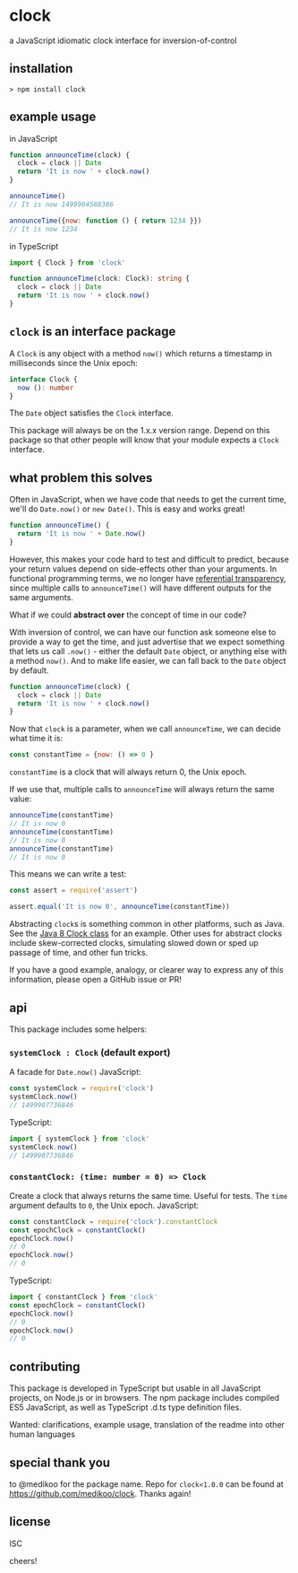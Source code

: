 # clock

a JavaScript idiomatic clock interface for inversion-of-control

## installation

```
> npm install clock
```


## example usage

in JavaScript
```js
function announceTime(clock) {
  clock = clock || Date
  return 'It is now ' + clock.now()
}

announceTime()
// It is now 1499904588386

announceTime({now: function () { return 1234 }})
// It is now 1234
```

in TypeScript
```ts
import { Clock } from 'clock'

function announceTime(clock: Clock): string {
  clock = clock || Date
  return 'It is now ' + clock.now()
}
```

## `clock` is an interface package
A `Clock` is any object with a method `now()` which returns a timestamp
in milliseconds since the Unix epoch:

```ts
interface Clock {
  now (): number
}
```

The `Date` object satisfies the `Clock` interface.

This package will always be on the 1.x.x version range. Depend on this package
so that other people will know that your module expects a `Clock` interface.


## what problem this solves
Often in JavaScript, when we have code that needs to get the current time,
we'll do `Date.now()` or `new Date()`. This is easy and works great!

```js
function announceTime() {
  return 'It is now ' + Date.now()
}
```

However, this makes your code hard to test and difficult to predict,
because your return values depend on side-effects other than your arguments.
In functional programming terms, we no longer have [referential transparency](https://en.wikipedia.org/wiki/Referential_transparency),
since multiple calls to `announceTime()` will have different outputs for the
same arguments.

What if we could **abstract over** the concept of time in our code?

With inversion of control, we can have our function ask someone else to
provide a way to get the time, and just advertise that we expect something
that lets us call `.now()` - either the default `Date` object, or anything
else with a method `now()`. And to make life easier, we can fall back to
the `Date` object by default.

```js
function announceTime(clock) {
  clock = clock || Date
  return 'It is now ' + clock.now()
}
```

Now that `clock` is a parameter, when we call `announceTime`, we can decide
what time it is:

```js
const constantTime = {now: () => 0 }
```

`constantTime` is a clock that will always return 0, the Unix epoch.

If we use that, multiple calls to `announceTime` will always return the same value:

```js
announceTime(constantTime)
// It is now 0
announceTime(constantTime)
// It is now 0
announceTime(constantTime)
// It is now 0
```

This means we can write a test:

```js
const assert = require('assert')

assert.equal('It is now 0', announceTime(constantTime))
```

Abstracting `clock`s is something common in other platforms, such as Java. See the [Java 8 Clock class](https://docs.oracle.com/javase/8/docs/api/java/time/Clock.html)
for an example. Other uses for abstract clocks include skew-corrected clocks,
simulating slowed down or sped up passage of time, and other fun tricks.

If you have a good example, analogy, or clearer way to express any of this
information, please open a GitHub issue or PR!

## api
This package includes some helpers:

### `systemClock : Clock` (default export)
A facade for `Date.now()`
JavaScript:
```js
const systemClock = require('clock')
systemClock.now()
// 1499907736846
```
TypeScript:
```ts
import { systemClock } from 'clock'
systemClock.now()
// 1499907736846
```

### `constantClock: (time: number = 0) => Clock`
Create a clock that always returns the same time. Useful for tests. The `time`
argument defaults to `0`, the Unix epoch.
JavaScript:
```js
const constantClock = require('clock').constantClock
const epochClock = constantClock()
epochClock.now()
// 0
epochClock.now()
// 0
```
TypeScript:
```ts
import { constantClock } from 'clock'
const epochClock = constantClock()
epochClock.now()
// 0
epochClock.now()
// 0
```

## contributing
This package is developed in TypeScript but usable in all JavaScript projects, on Node.js or in browsers.
The npm package includes compiled ES5 JavaScript, as well as TypeScript .d.ts type definition files.

Wanted: clarifications, example usage, translation of the readme into other human languages


## special thank you
to @medikoo for the package name. Repo for `clock<1.0.0` can be found at https://github.com/medikoo/clock. Thanks again!


## license
ISC


cheers!

